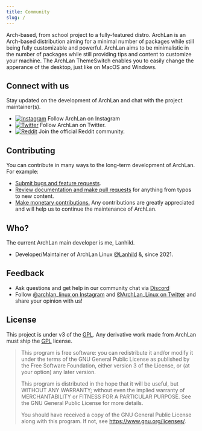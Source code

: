 ```yaml
---
title: Community
slug: /
---
```


Arch-based, from school project to a fully-featured distro. ArchLan is an Arch-based distribution aiming for a minimal number of packages while still being fully customizable and powerful. ArchLan aims to be minimalistic in the number of packages while still providing tips and content to customize your machine. The ArchLan ThemeSwitch enables you to easily change the apperance of the desktop, just like on MacOS and Windows.

## Connect with us

Stay updated on the development of ArchLan and chat with the project maintainer(s).

- [![Instagram](https://img.shields.io/badge/Instagram-%40archlan__linux-2f1254.svg?logo=instagram&logoColor=white&labelColor=131a1c&style=for-the-badge)](https://www.instagram.com/archlan_linux/) Follow ArchLan on Instagram
- [![Twitter](https://img.shields.io/badge/Twitter-%40ArchLan__Linux-2f1254.svg?logo=twitter&logoColor=white&labelColor=131a1c&style=for-the-badge)](https://twitter.com/ArchLan_Linux) Follow ArchLan on Twitter.
- [![Reddit](https://img.shields.io/badge/Reddit-%20r/archlan-2f1254.svg?logo=reddit&labelColor=131a1c&style=for-the-badge)](https://www.reddit.com/r/archlan) Join the official Reddit community.

## Contributing

You can contribute in many ways to the long-term development of ArchLan. For example:

- [Submit bugs and feature requests][new-issue-url].
- [Review documentation and make pull requests][editing-docs-url] for anything from typos to new content.
- [Make monetary contributions.](https://ko-fi.com/archlan) Any contributions are greatly appreciated and will help us to continue the maintenance of ArchLan.

[new-issue-url]: https://github.com/archlan/issue-tracker/issues/new/choose
[editing-docs-url]: https://archlan.github.io/documentation/docs/contrib/setup-env

## Who?

The current ArchLan main developer is me, Lanhild.

- Developer/Maintainer of ArchLan Linux [@Lanhild](https://github.com/Lanhild) &, since 2021.

## Feedback

- Ask questions and get help in our community chat via [Discord](https://discord.com/invite/5XBTCeBvvN)
- Follow [@archlan_linux on Instagram](https://www.instagram.com/archlan_linux/) and [@ArchLan_Linux on Twitter](https://twitter.com/ArchLan_Linux) and share your opinion with us!


## License

This project is under v3 of the [GPL](https://github.com/shabados/docs/blob/dev/LICENSE.md). Any derivative work made from ArchLan must ship the [GPL](https://github.com/shabados/docs/blob/dev/LICENSE.md) license.

> This program is free software: you can redistribute it and/or modify it under the terms of the GNU General Public License as published by the Free Software Foundation, either version 3 of the License, or (at your option) any later version.
>
> This program is distributed in the hope that it will be useful, but WITHOUT ANY WARRANTY; without even the implied warranty of MERCHANTABILITY or FITNESS FOR A PARTICULAR PURPOSE. See the GNU General Public License for more details.
>
> You should have received a copy of the GNU General Public License along with this program. If not, see <https://www.gnu.org/licenses/>.
